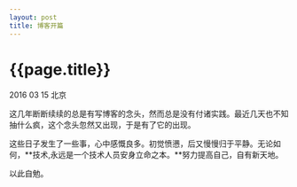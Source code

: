 ```yaml
---
layout: post
title: 博客开篇
---
```


{{page.title}}
==============

<p class="meta">2016 03 15 北京</p>

  这几年断断续续的总是有写博客的念头，然而总是没有付诸实践。最近几天也不知抽什么疯，这个念头忽然又出现，于是有了它的出现。

  这些日子发生了一些事，心中感慨良多。初觉愤懑，后又慢慢归于平静。无论如何，**技术,永远是一个技术人员安身立命之本。**努力提高自己，自有新天地。

  以此自勉。
